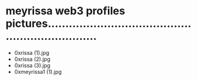 # meyrissa web3 profiles pictures...................................................................
- 0xrissa (1).jpg
- 0xrissa (2).jpg
- 0xrissa (3).jpg
- 0xmeyrissa1 (1).jpg
